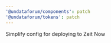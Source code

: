```yaml
---
'@undataforum/components': patch
'@undataforum/tokens': patch
---
```


Simplify config for deploying to Zeit Now
